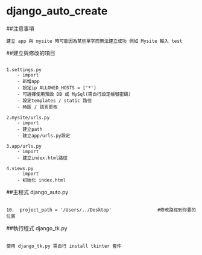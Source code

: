 # django_auto_create

##注意事項
```
建立 app 與 mysite 時可能因為某些單字而無法建立成功 例如 Mysite 輸入 test  

```
##建立與修改的項目
```

1.settings.py
	- import
	- 新增app
	- 設定ip ALLOWED_HOSTS = ['*']
	- 可選擇使用預設 DB 或 MySql(需自行設定帳號密碼) 
	- 設定templates / static 路徑
	- 時區 / 語言更改

2.mysite/urls.py
	- import
	- 建立path
	- 建立app/urls.py設定

3.app/urls.py
	- import
	- 建立index.html路徑

4.views.py
	- import
	- 初始化 index.html

```

##主程式 django_auto.py

```

10.  project_path = '/Users/../Desktop'                 #修改路徑到你要的位置

```

##執行程式 django_tk.py
```

使用 django_tk.py 需自行 install tkinter 套件

```
